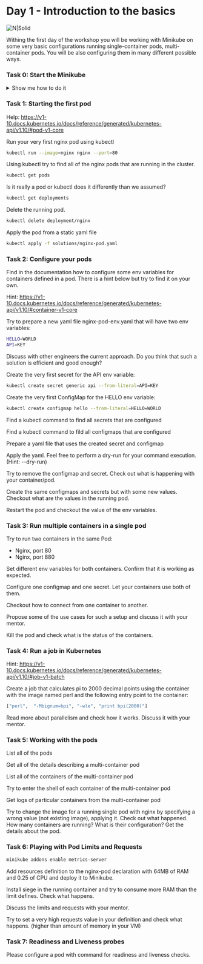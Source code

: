 # Day 1 - Introduction to the basics

![N|Solid](https://www.stratoscale.com/wp-content/uploads/Kubernetes-logo.png)

Withing the first day of the workshop you will be working with Minikube on some very basic configurations running single-container pods, multi-container pods. You will be also configuring them in many different possible ways. 

### Task 0: Start the Minikube

<details><summary>Show me how to do it</summary>
<p>

```sh
minikube start
```

</p>
</details>

### Task 1: Starting the first pod

Help: https://v1-10.docs.kubernetes.io/docs/reference/generated/kubernetes-api/v1.10/#pod-v1-core

Run your very first nginx pod using kubectl

```sh
kubectl run --image=nginx nginx --port=80
```

Using kubectl try to find all of the nginx pods that are running in the cluster.

```sh
kubectl get pods
```

Is it really a pod or kubectl does it differently than we assumed?

```sh
kubectl get deployments
```

Delete the running pod.

```sh
kubectl delete deployment/nginx
```

Apply the pod from a static yaml file

```sh
kubectl apply -f solutions/nginx-pod.yaml
```

### Task 2: Configure your pods

Find in the documentation how to configure some env variables for containers defined in a pod.
There is a hint below but try to find it on your own.

Hint: https://v1-10.docs.kubernetes.io/docs/reference/generated/kubernetes-api/v1.10/#container-v1-core

Try to prepare a new yaml file nginx-pod-env.yaml that will have two env variables:
```sh
HELLO=WORLD
API=KEY
```

Discuss with other engineers the current approach. Do you think that such a solution is efficient and good enough?

Create the very first secret for the API env variable:
```sh
kubectl create secret generic api --from-literal=API=KEY
```

Create the very first ConfigMap for the HELLO env variable:
```sh
kubectl create configmap hello --from-literal=HELLO=WORLD
```

Find a kubectl command to find all secrets that are configured

Find a kubectl command to fild all configmaps that are configured

Prepare a yaml file that uses the created secret and configmap

Apply the yaml. Feel free to perform a dry-run for your command execution. (Hint: --dry-run)

Try to remove the configmap and secret. Check out what is happening with your container/pod.

Create the same configmaps and secrets but with some new values. Checkout what are the values in the running pod.

Restart the pod and checkout the value of the env variables.

### Task 3: Run multiple containers in a single pod

Try to run two containers in the same Pod:
  - Nginx, port 80
  - Nginx, port 880

Set different env variables for both containers. Confirm that it is working as expected.

Configure one configmap and one secret. Let your containers use both of them.

Checkout how to connect from one container to another.

Propose some of the use cases for such a setup and discuss it with your mentor.

Kill the pod and check what is the status of the containers.

### Task 4: Run a job in Kubernetes

Hint: https://v1-10.docs.kubernetes.io/docs/reference/generated/kubernetes-api/v1.10/#job-v1-batch

Create a job that calculates pi to 2000 decimal points using the container with the image named perl and the following entry point to the container:

```sh
["perl",  "-Mbignum=bpi", "-wle", "print bpi(2000)"]
```

Read more about parallelism and check how it works. Discuss it with your mentor.

### Task 5: Working with the pods

List all of the pods

Get all of the details describing a multi-container pod

List all of the containers of the multi-container pod

Try to enter the shell of each container of the multi-container pod

Get logs of particular containers from the multi-container pod

Try to change the image for a running single pod with nginx by specifying a wrong value (not existing image), applying it.
Check out what happened. How many containers are running? What is their configuration? Get the details about the pod.

### Task 6: Playing with Pod Limits and Requests

```sh
minikube addons enable metrics-server
```

Add resources definition to the nginx-pod declaration with 64MB of RAM and 0.25 of CPU and deploy it to Minikube.

Install siege in the running container and try to consume more RAM than the limit defines. Check what happens.

Discuss the limits and requests with your mentor.

Try to set a very high requests value in your definition and check what happens. (higher than amount of memory in your VM)

### Task 7: Readiness and Liveness probes

Please configure a pod with command for readiness and liveness checks.
